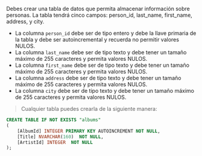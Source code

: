 Debes crear una tabla de datos que permita almacenar información sobre personas. La tabla tendrá cinco campos: person_id, last_name, first_name, address, y city.

- La columna `person_id` debe ser de tipo entero y debe la llave primaria de la tabla y debe ser autoincremental y recuerda no permitir valores NULOS.
- La columna `last_name` debe ser de tipo texto y debe tener un tamaño máximo de 255 caracteres y permita valores NULOS.
- La columna `first_name` debe ser de tipo texto y debe tener un tamaño máximo de 255 caracteres y permita valores NULOS.
- La columna `address` debe ser de tipo texto y debe tener un tamaño máximo de 255 caracteres y permita valores NULOS.
- La columna `city` debe ser de tipo texto y debe tener un tamaño máximo de 255 caracteres y permita valores NULOS.

> Cualquier tabla puedes crearla de la siguiente manera:

```sql
CREATE TABLE IF NOT EXISTS "albums"
(
    [AlbumId] INTEGER PRIMARY KEY AUTOINCREMENT NOT NULL,
    [Title] NVARCHAR(160)  NOT NULL,
    [ArtistId] INTEGER  NOT NULL
);
```
